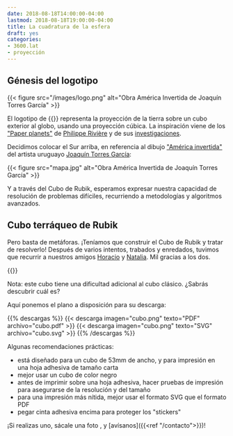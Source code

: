```yaml
---
date: 2018-08-18T14:00:00-04:00
lastmod: 2018-08-18T19:00:00-04:00
title: La cuadratura de la esfera
draft: yes
categories:
- 3600.lat
- proyección
---
```


## Génesis del logotipo

{{< figure src="/images/logo.png" alt="Obra América Invertida de Joaquín Torres García" >}}

El logotipo de {{<marca>}} representa la proyección de la tierra sobre un cubo
exterior al globo, usando una proyección cúbica. La inspiración viene de los
["Paper planets"](https://visionscarto.net/paper-planets-and-how-to-make-them)
de [Philippe Rivière](https://illisible.net/philippe-riviere) y de sus
[investigaciones](https://beta.observablehq.com/@fil/cubic-projections).

Decidimos colocar el Sur arriba, en referencia al dibujo
["América invertida"](https://es.wikipedia.org/wiki/Joaqu%C3%ADn_Torres_Garc%C3%ADa#/media/File:Joaqu%C3%ADn_Torres_Garc%C3%ADa_-_Am%C3%A9rica_Invertida.jpg)
del artista uruguayo
[Joaquín Torres García](https://es.wikipedia.org/wiki/Joaqu%C3%ADn_Torres_Garc%C3%ADa):

{{< figure src="mapa.jpg" alt="Obra América Invertida de Joaquín Torres García" >}}

Y a través del Cubo de Rubik, esperamos expresar nuestra capacidad de resolución
de problemas difíciles, recurriendo a metodologías y algoritmos avanzados.

## Cubo terráqueo de Rubik

Pero basta de metáforas. ¡Teníamos que construir el Cubo de Rubik y tratar de
resolverlo! Después de varios intentos, trabados y enredados, tuvimos que
recurrir a nuestros amigos [Horacio](https://twitter.com/horlop) y
[Natalia](https://twitter.com/Rizomias). Mil gracias a los dos.

{{<youtube k8kl758Xt6Q>}}

Nota: este cubo tiene una dificultad adicional al cubo clásico. ¿Sabrás
descubrir cuál es?

Aquí ponemos el plano a disposición para su descarga:

{{% descargas %}}
{{< descarga imagen="cubo.png" texto="PDF" archivo="cubo.pdf" >}}
{{< descarga imagen="cubo.png" texto="SVG" archivo="cubo.svg" >}}
{{% /descargas %}}

Algunas recomendaciones prácticas:

- está diseñado para un cubo de 53mm de ancho, y para impresión en una hoja
  adhesiva de tamaño carta
- mejor usar un cubo de color negro
- antes de imprimir sobre una hoja adhesiva, hacer pruebas de impresión para
  asegurarse de la resolución y del tamaño
- para una impresión más nítida, mejor usar el formato SVG que el formato PDF
- pegar cinta adhesiva encima para proteger los "stickers"

¡Si realizas uno, sácale una foto <i class="fa fa-camera-retro"></i>, y
[avísanos]({{<ref "/contacto">}})!
